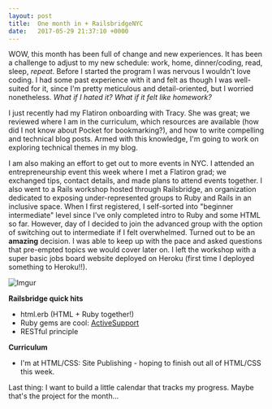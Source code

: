 ```yaml
---
layout: post
title:  One month in + RailsbridgeNYC
date:   2017-05-29 21:37:10 +0000
---
```


WOW, this month has been full of change and new experiences. It has been a challenge to adjust to my new schedule: work, home, dinner/coding, read, sleep, _repeat_. Before I started the program I was nervous I wouldn't love coding. I had some past experience with it and felt as though I was well-suited for it, since I'm pretty meticulous and detail-oriented, but I worried nonetheless. _What if I hated it? What if it felt like homework?_

I just recently had my Flatiron onboarding with Tracy. She was great; we reviewed where I am in the curriculum, which resources are available (how did I not know about Pocket for bookmarking?), and how to write compelling and technical blog posts. Armed with this knowledge, I'm going to work on exploring technical themes in my blog. 

I am also making an effort to get out to more events in NYC. I attended an entrepreneurship event this week where I met a Flatiron grad; we exchanged tips, contact details, and made plans to attend events together. I also went to a Rails workshop hosted through Railsbridge, an organization dedicated to exposing under-represented groups to Ruby and Rails in an inclusive space. When I first registered, I self-sorted into "beginner intermediate" level since I've only completed intro to Ruby and some HTML so far. However, day of I decided to join the advanced group with the option of switching out to intermediate if I felt overwhelmed. Turned out to be an **amazing** decision. I was able to keep up with the pace and asked questions that pre-empted topics we would cover later on. I left the workshop with a super basic jobs board website deployed on Heroku (first time I deployed something to Heroku!!).

![Imgur](http://i.imgur.com/2DZCoasl.jpg)

**Railsbridge quick hits**
* html.erb (HTML + Ruby together!)
* Ruby gems are cool: [ActiveSupport](https://www.sitepoint.com/ways-activesupport-helps-ruby-developers/)
* RESTful principle

**Curriculum**
* I'm at HTML/CSS: Site Publishing - hoping to finish out all of HTML/CSS this week.

Last thing: I want to build a little calendar that tracks my progress. Maybe that's the project for the month...



